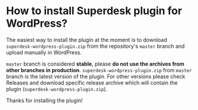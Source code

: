 # How to install Superdesk plugin for WordPress? 

The easiest way to install the plugin at the moment is to download `superdesk-wordpress-plugin.zip` from the repository's `master` branch and upload manually in WordPress. 

`master` branch is considered **stable**, please **do not use the archives from other branches in production**. `superdesk-wordpress-plugin.zip` from `master` branch is the latest version of the plugin. For other versions please check Releases and download specific release archive which will contain the plugin (`superdesk-wordpress-plugin.zip`).

Thanks for installing the plugin!
